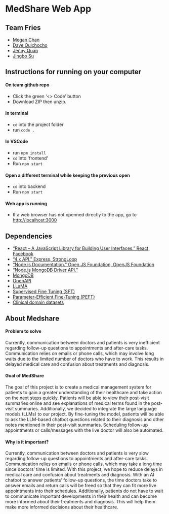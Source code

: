 # MedShare Web App

## Team Fries
- [Megan Chan](https://github.com/mgnChn)
- [Dave Quichocho](https://github.com/quichochodd)
- [Jenny Quan](https://github.com/jquan026)
- [Jingbo Su](https://github.com/sujingbo0217)

## Instructions for running on your computer

#### On team github repo
- Click the green ‘<> Code’ button
- Download ZIP then unzip.

#### In terminal
- `cd` into the project folder
- run `code .`

#### In VSCode
- run `npm install`
- `cd` into 'frontend'
- Run `npm start`

#### Open a different terminal while keeping the previous open
- `cd` into backend
- Run `npm start`

#### Web app is running
- If a web browser has not openned directly to the app, go to [http://localhost:3000](https://localhost:3000)

## Dependencies
- [“React – A JavaScript Library for Building User Interfaces.” React, Facebook](https://reactjs.org/)
- [“4.x API.” Express, StrongLoop](https://expressjs.com/en/4x/api.html)
- [“Node.js Documentation.” Open JS Foundation, OpenJS Foundation](https://nodejs.org/en/docs/) 
- [“Node.js MongoDB Driver API.”](https://mongodb.github.io/node-mongodb-native/3.6/api/)
- [MongoDB](https://www.mongodb.com/)
- [OpenAPI](https://swagger.io/specification/)
- [LLaMA](https://github.com/facebookresearch/llama/tree/main)
- [Supervised Fine Tuning (SFT)](https://huggingface.co/docs/trl/main/en/sft_trainer)
- [Parameter-Efficient Fine-Tuning (PEFT)](https://huggingface.co/docs/peft/index)
- [Clinical domain datasets](https://clinical-nlp.github.io/2023/resources.html)

## About Medshare

#### Problem to solve
Currently, communication between doctors and patients is very inefficient regarding follow-up questions to appointments and after-care tasks. Communication relies on emails or phone calls, which may involve long waits due to the limited number of doctors who have to work. This results in delayed medical care and confusion about treatments and diagnosis.

#### Goal of MedShare
The goal of this project is to create a medical management system for patients to gain a greater understanding of their healthcare and take action on the next steps quickly. Patients will be able to view their post-visit summaries online and see explanations of medical terms found in the post-visit summaries. Additionally, we decided to integrate the large language models (LLMs) to our project. By fine-tuning the model, patients will be able to ask the LLM-based chatbot questions related to their diagnosis and other notes mentioned in their post-visit summaries. Scheduling follow-up appointments or calls/messages with the live doctor will also be automated.

#### Why is it important?
Currently, communication between doctors and patients is very slow regarding follow-up questions to appointments and after-care tasks. Communication relies on emails or phone calls, which may take a long time since doctors’ time is limited. With this project, we hope to reduce delays in medical care and confusion about treatments and diagnosis. With an AI chatbot to answer patients’ follow-up questions, the time doctors take to answer emails and return calls will be freed so that they can fit more live appointments into their schedules. Additionally, patients do not have to wait to communicate important developments in their health and can become more informed about their treatments and diagnosis. This will help them make more informed decisions about their healthcare. 
